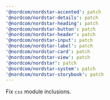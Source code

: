 ```yaml
---
'@nordcom/nordstar-accented': patch
'@nordcom/nordstar-details': patch
'@nordcom/nordstar-heading': patch
'@nordcom/nordstar-button': patch
'@nordcom/nordstar-header': patch
'@nordcom/nordstar-input': patch
'@nordcom/nordstar-label': patch
'@nordcom/nordstar-card': patch
'@nordcom/nordstar-view': patch
'@nordcom/nordstar': patch
'@nordcom/nordstar-system': patch
'@nordcom/nordstar-storybook': patch
---
```


Fix `css` module inclusions.
